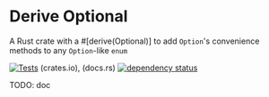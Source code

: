 # Derive Optional

A Rust crate with a #\[derive(Optional)] to add `Option`'s convenience methods to any `Option`-like `enum`

[![Tests](https://github.com/mich101mich/derive_optional/actions/workflows/test.yml/badge.svg)](https://github.com/mich101mich/derive_optional/actions/workflows/test.yml)
(crates.io), (docs.rs)
[![dependency status](https://deps.rs/repo/github/mich101mich/derive_optional/status.svg)](https://deps.rs/repo/github/mich101mich/derive_optional)


TODO: doc
